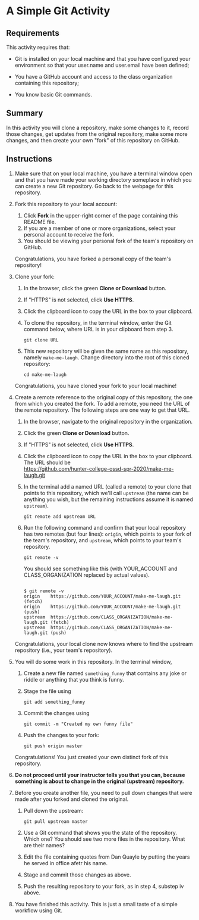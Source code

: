 # A Simple Git Activity

## Requirements

This activity requires that:
-  Git is installed on your local machine and that you have configured
your environment so that your user.name and user.email have been defined;

- You have a GitHub account and access to the class organization containing this
repository;

- You know basic Git commands.

## Summary

In this activity you will clone a repository, make some changes to it,
record those changes, get updates from the original repository, make some
more changes, and then create your own "fork" of this repository on GitHub.

## Instructions

1. Make sure that on your local machine, you have a terminal window open and that
   you have made your working directory someplace in which you can create a new
   Git repository. Go back to the webpage for this repository.

2. Fork this repository to your local account:
   1. Click __Fork__ in the upper-right corner of the page containing this README file.
   2. If you are a member of one or more organizations, select your personal account to receive the fork.
   3. You should be viewing your personal fork of the team's repository on GitHub.

   Congratulations, you have forked a personal copy of the team's repository!


3. Clone your fork:
    1. In the browser, click the green __Clone or Download__ button.
    2. If "HTTPS" is not selected, click __Use HTTPS__.
    3. Click the clipboard icon to copy the URL in the box to your clipboard.
    4. To clone the repository, in the terminal window, enter the Git command
      below, where URL is in your clipboard from step 3.

        ```
        git clone URL
        ```
    5. This new repository will be given the same name as this repository, namely
      `make-me-laugh`.  Change directory into the root of this cloned repository:

        ```
        cd make-me-laugh
       ```

     Congratulations, you have cloned your fork to your local machine!

4. Create a remote reference to the original copy of this repository, the one
   from which you created the fork.  To add a remote, you need the URL of the
   remote repository.   The following steps are one way to get that URL.

    1. In the browser, navigate to the original repository in the organization.
    2. Click the green __Clone or Download__ button.
    3. If "HTTPS" is not selected, click __Use HTTPS__.
    4. Click the clipboard icon to copy the URL in the box to your clipboard. The
       URL should be<br>https://github.com/hunter-college-ossd-spr-2020/make-me-laugh.git
    5. In the terminal add a named URL (called a remote) to your clone that
       points to this repository, which we'll call `upstream`
       (the name can be anything you wish, but the remaining instructions assume
       it is named `upstream`).

        ```
        git remote add upstream URL
        ```
    6. Run the following command and confirm that your local repository  has
       two remotes (but four lines): `origin`, which points to your fork of the
       team's repository, and `upstream`, which points to your team's repository.

        ```
        git remote -v
        ```
        You should see something like this (with YOUR_ACCOUNT and
        CLASS_ORGANIZATION replaced by actual values).

        ```

        $ git remote -v
        origin    https://github.com/YOUR_ACCOUNT/make-me-laugh.git (fetch)
        origin    https://github.com/YOUR_ACCOUNT/make-me-laugh.git (push)
        upstream  https://github.com/CLASS_ORGANIZATION/make-me-laugh.git (fetch)
        upstream  https://github.com/CLASS_ORGANIZATION/make-me-laugh.git (push)
        ```
    Congratulations, your local clone now knows where to find the upstream repository (i.e., your team's repository).

4. You will do some work in this repository. In the terminal window,

    1. Create a new file named `something_funny` that contains any joke or riddle or anything that
     you think is funny.
    2. Stage the file using

        ```
        git add something_funny
        ```

    3. Commit the changes using

        ```
        git commit -m "Created my own funny file"
        ```

    4. Push the changes to your fork:

       ```
       git push origin master
       ```

    Congratulations! You just created your own distinct fork of this repository.

5. __Do not proceed until your instructor tells you that you can, because something is about to
   change in the original (upstream) repository.__


6. Before you create another file, you need to pull down changes that were made after
   you forked and cloned the original.

    1. Pull down the upstream:

       ```
       git pull upstream master
       ```

    2. Use a Git command that shows you the state of the repository. Which one?
       You should see two more files in the repository. What are their names?

    3. Edit the file containing quotes from Dan Quayle by putting the years he
       served in office afetr his name.

    4. Stage and commit those changes as above.

    5. Push the resulting repository to your fork, as in step 4, substep iv above.

7. You have finished this activity. This is just a small taste of a simple
  workflow using Git.
